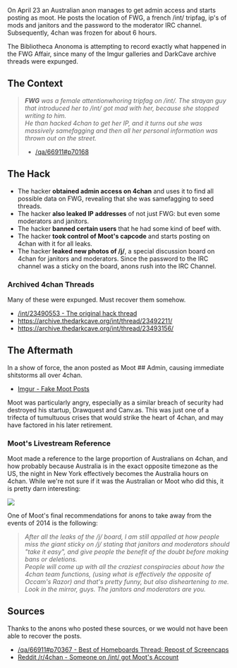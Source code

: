 On April 23 an Australian anon manages to get admin access and starts posting as moot. He posts the location of FWG, a french /int/ tripfag, ip's of mods and janitors and the password to the moderator IRC channel. Subsequently, 4chan was frozen for about 6 hours. 

The Bibliotheca Anonoma is attempting to record exactly what happened in the FWG Affair, since many of the Imgur galleries and DarkCave archive threads were expunged.

## The Context

> _**FWG** was a female attentionwhoring tripfag on /int/. The strayan guy that introduced her to /int/ got mad with her, because she stopped writing to him._  
> _He than hacked 4chan to get her IP, and it turns out she was massively samefagging and then all her personal information was thrown out on the street._
> - [/qa/66911#p70168](http://archive.moe/qa/thread/66911#p70168)

## The Hack

* The hacker **obtained admin access on 4chan** and uses it to find all possible data on FWG, revealing that she was samefagging to seed threads.
* The hacker **also leaked IP addresses** of not just FWG: but even some moderators and janitors.
* The hacker **banned certain users** that he had some kind of beef with.
* The hacker **took control of Moot's capcode** and starts posting on 4chan with it for all leaks.
* The hacker **leaked new photos of /j/**, a special discussion board on 4chan for janitors and moderators. Since the password to the IRC channel was a sticky on the board, anons rush into the IRC Channel. 

### Archived 4chan Threads

Many of these were expunged. Must recover them somehow.

* [/int/23490553 - The original hack thread](https://archive.thedarkcave.org/int/thread/23490553/)
* https://archive.thedarkcave.org/int/thread/23492211/
* https://archive.thedarkcave.org/int/thread/23493156/

## The Aftermath

In a show of force, the anon posted as Moot ## Admin, causing immediate shitstorms all over 4chan.

* [Imgur - Fake Moot Posts](http://imgur.com/ZK2HGxZ,DDN8cHq,sroNBbH,Pr4JP9S,jjhABbI,TVdFvfD,CZ4tZZi,I896eBS,9iWxJX2,0aazexm)

Moot was particularly angry, especially as a similar breach of security had destroyed his startup, Drawquest and Canv.as. This was just one of a trifecta of tumultuous crises that would strike the heart of 4chan, and may have factored in his later retirement. 

### Moot's Livestream Reference

Moot made a reference to the large proportion of Australians on 4chan, and how probably because Australia is in the exact opposite timezone as the US, the night in New York effectively becomes the Australia hours on 4chan. While we're not sure if it was the Australian or Moot who did this, it is pretty darn interesting:

![](http://i.imgur.com/2ADMLUG.jpg)

One of Moot's final recommendations for anons to take away from the events of 2014 is the following:

> _After all the leaks of the /j/ board, I am still appalled at how people miss the giant sticky on /j/ stating that janitors and moderators should "take it easy", and give people the benefit of the doubt before making bans or deletions._  
> _People will come up with all the craziest conspiracies about how the 4chan team functions, (using what is effectively the opposite of Occam's Razor) and that's pretty funny, but also disheartening to me._  
> _Look in the mirror, guys. The janitors and moderators are you._

## Sources

Thanks to the anons who posted these sources, or we would not have been able to recover the posts.

* [/qa/66911#p70367 - Best of Homeboards Thread: Repost of Screencaps](http://archive.moe/qa/thread/66911#p70367)
* [Reddit /r/4chan - Someone on /int/ got Moot's Account](http://www.reddit.com/r/4chan/comments/23ri4w/someone_on_int_got_moots_account/)